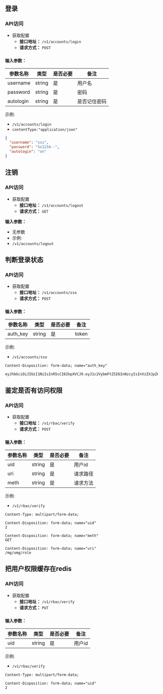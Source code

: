 ## 登录 
### API访问
- 获取配置  
  - **接口地址：** `/v1/accounts/login` 
  - **请求方式：** `POST` 

### 
**输入参数：**  

| 参数名称    | 类型   | 是否必要 | 备注     |
| --          | --     | --       | --       |
| username    | string | 是       | 用户名   |
| password    | string | 是       | 密码     |
| autologin   | string | 是       | 是否记住密码 | 

示例: 
- `/v1/accounts/login` 
- `contentType:"application/json"`
```json
{
  "username": "sss",
  "password": "Ss1234--",
  "autologin": "on"
}
```

## 注销 
### API访问
- 获取配置  
  - **接口地址：** `/v1/accounts/logout` 
  - **请求方式：** `GET` 

**输入参数：**
- 无参数 
- 示例: 
- `/v1/accounts/logout` 

## 判断登录状态 
### API访问
- 获取配置  
  - **接口地址：** `/v1/accounts/sso` 
  - **请求方式：** `POST` 

### 
**输入参数：**  

| 参数名称    | 类型   | 是否必要 | 备注     |
| --          | --     | --       | --       |
| auth_key    | string | 是       | token    |

示例: 
- `/v1/accounts/sso` 

``` 
Content-Disposition: form-data; name="auth_key"

eyJhbGciOiJIUzI1NiIsInR5cCI6IkpXVCJ9.eyJ1c2VybmFtZSI6InNzcyIsInVzZXJpZCI6MiwicmVnaW9uaWQiOjAsImV4cCI6MTUwMjI0Mjk1NywianRpIjoiMTU2MTg3MTgwNjAiLCJpc3MiOiJzaGVuc2h1byIsIm5iZiI6MTUwMTYzODA1N30.pNGIi3LPODDP6PMgAqaYUPCfNu6WGGcNdDW7OVb078k
```

## 鉴定是否有访问权限 
### API访问
- 获取配置  
  - **接口地址：** `/v1/rbac/verify` 
  - **请求方式：** `POST` 

### 
**输入参数：**  

| 参数名称    | 类型   | 是否必要 | 备注     |
| --          | --     | --       | --       |
| uid         | string |    是    | 用户id   | 
| uri         | string |    是    | 请求路径 |
| meth        | string |    是    | 请求方法 |

示例: 
- `/v1/rbac/verify`
``` 
Content-Type: multipart/form-data; 

Content-Disposition: form-data; name="uid"
2

Content-Disposition: form-data; name="meth"
GET

Content-Disposition: form-data; name="uri"
/mg/umg/role

``` 

## 把用户权限缓存在redis
### API访问
- 获取配置  
  - **接口地址：** `/v1/rbac/verify` 
  - **请求方式：** `PUT` 

### 
**输入参数：**  

| 参数名称    | 类型   | 是否必要 | 备注     |
| --          | --     | --       | --       |
| uid         | string |    是    | 用户id   | 

示例: 
- `/v1/rbac/verify`

```
Content-Type: multipart/form-data; 

Content-Disposition: form-data; name="uid"
2

``` 